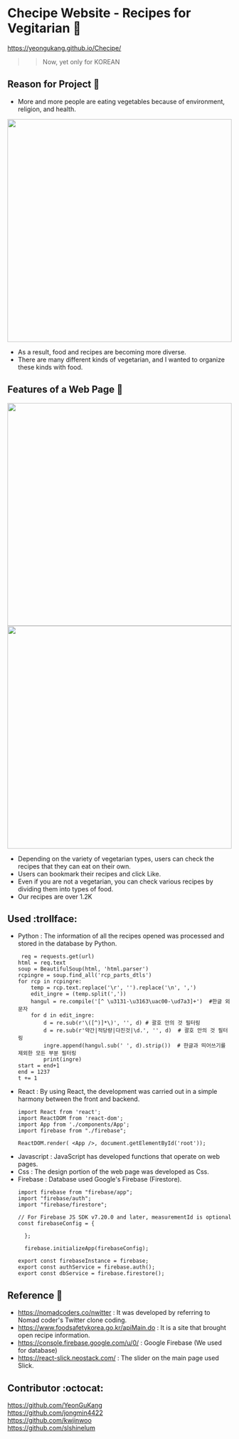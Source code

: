 # Checipe Website - Recipes for Vegitarian :herb:
https://yeongukang.github.io/Checipe/
>> Now, yet only for KOREAN

## Reason for Project :eyes:
  - More and more people are eating vegetables because of environment, religion, and health.
  <img width="100%" height="500" src=https://user-images.githubusercontent.com/37290818/109410729-52940680-79e0-11eb-8298-04aad0587266.png>
  
  
  - As a result, food and recipes are becoming more diverse.
  - There are many different kinds of vegetarian, and I wanted to organize these kinds with food.

## Features of a Web Page :mag_right:
<img width="100%" height="500" src=https://user-images.githubusercontent.com/37290818/109410286-bcaaac80-79dc-11eb-8fe7-46cbed7792bc.PNG>
<img width="100%" height="500" src=https://user-images.githubusercontent.com/37290818/109410521-b1588080-79de-11eb-9024-dd11acd7d5c8.png>




  - Depending on the variety of vegetarian types, users can check the recipes that they can eat on their own.
  - Users can bookmark their recipes and click Like.
  - Even if you are not a vegetarian, you can check various recipes by dividing them into types of food.
  - Our recipes are over 1.2K

## Used :trollface:
  - Python
    : The information of all the recipes opened was processed and stored in the database by Python.
    ~~~
     req = requests.get(url)
    html = req.text
    soup = BeautifulSoup(html, 'html.parser')
    rcpingre = soup.find_all('rcp_parts_dtls')
    for rcp in rcpingre:
        temp = rcp.text.replace('\r', '').replace('\n', ',')
        edit_ingre = (temp.split(','))
        hangul = re.compile('[^ \u3131-\u3163\uac00-\ud7a3]+')  #한글 외 문자
        for d in edit_ingre:
            d = re.sub(r'\([^)]*\)', '', d) # 괄호 안의 것 필터링
            d = re.sub(r'약간|적당량|다진것|\d.', '', d)  # 괄호 안의 것 필터링
            ingre.append(hangul.sub(' ', d).strip())  # 한글과 띄어쓰기를 제외한 모든 부분 필터링
            print(ingre)
    start = end+1
    end = 1237
    t += 1
    ~~~
  - React
    : By using React, the development was carried out in a simple harmony between the front and backend.
    ~~~
    import React from 'react';
    import ReactDOM from 'react-dom';
    import App from './components/App';
    import firebase from "./firebase";

    ReactDOM.render( <App />, document.getElementById('root'));
    ~~~
  - Javascript
    : JavaScript has developed functions that operate on web pages.
  - Css
    : The design portion of the web page was developed as Css.
  - Firebase
    : Database used Google's Firebase (Firestore).
    ~~~
    import firebase from "firebase/app";
    import "firebase/auth";
    import "firebase/firestore";

    // For Firebase JS SDK v7.20.0 and later, measurementId is optional
    const firebaseConfig = {
       
      };

      firebase.initializeApp(firebaseConfig);

    export const firebaseInstance = firebase;
    export const authService = firebase.auth();
    export const dbService = firebase.firestore();
    ~~~
    
## Reference :book:
  - https://nomadcoders.co/nwitter : It was developed by referring to Nomad coder's Twitter clone coding.
  - https://www.foodsafetykorea.go.kr/apiMain.do : It is a site that brought open recipe information.
  - https://console.firebase.google.com/u/0/ : Google Firebase (We used for database)
  - https://react-slick.neostack.com/ : The slider on the main page used Slick.



## Contributor :octocat:
https://github.com/YeonGuKang \
https://github.com/jongmin4422 \
https://github.com/kwjinwoo \
https://github.com/slshinelum
